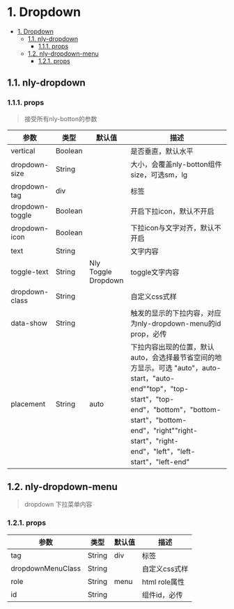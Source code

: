 

# 1. Dropdown

<!-- TOC -->

- [1. Dropdown](#1-dropdown)
    - [1.1. nly-dropdown](#11-nly-dropdown)
        - [1.1.1. props](#111-props)
    - [1.2. nly-dropdown-menu](#12-nly-dropdown-menu)
        - [1.2.1. props](#121-props)

<!-- /TOC -->

## 1.1. nly-dropdown

### 1.1.1. props

>接受所有nly-botton的参数

参数 | 类型 |  默认值 | 描述
-|-|-|-
vertical | Boolean |  | 是否垂直，默认水平
dropdown-size | String |  | 大小，会覆盖nly-botton组件size，可选sm，lg
dropdown-tag | div |  | 标签
dropdown-toggle | Boolean |  | 开启下拉icon，默认不开启
dropdown-icon | Boolean | | 下拉icon与文字对齐，默认不开启
text | String |  | 文字内容
toggle-text | String | Nly Toggle Dropdown | toggle文字内容
dropdown-class | String |  | 自定义css式样
data-show | String |  | 触发的显示的下拉内容，对应为nly-dropdown-menu的id prop，必传
placement | String | auto | 下拉内容出现的位置，默认auto，会选择最节省空间的地方显示。可选  "auto"，auto-start，"auto-end""top"，"top-start"，"top-end"，"bottom"，"bottom-start"，"bottom-end"，"right""right-start"，"right-end"，"left"，"left-start"，"left-end"

## 1.2. nly-dropdown-menu

>dropdown 下拉菜单内容

### 1.2.1. props

参数 | 类型 |  默认值 | 描述
-|-|-|-
tag | String | div | 标签
dropdownMenuClass | String | | 自定义css式样
role | String | menu | html role属性
id | String |  | 组件id，必传
